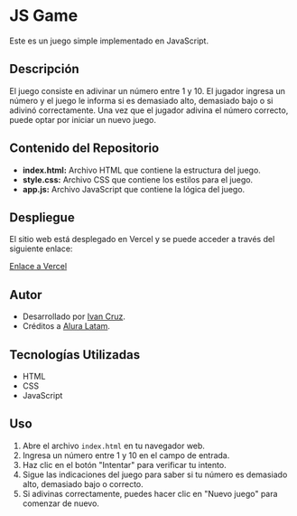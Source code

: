 # JS Game

Este es un juego simple implementado en JavaScript.

## Descripción

El juego consiste en adivinar un número entre 1 y 10. El jugador ingresa un número y el juego le informa si es demasiado alto, demasiado bajo o si adivinó correctamente. Una vez que el jugador adivina el número correcto, puede optar por iniciar un nuevo juego.

## Contenido del Repositorio

- **index.html:** Archivo HTML que contiene la estructura del juego.
- **style.css:** Archivo CSS que contiene los estilos para el juego.
- **app.js:** Archivo JavaScript que contiene la lógica del juego.

## Despliegue

El sitio web está desplegado en Vercel y se puede acceder a través del siguiente enlace:

[Enlace a Vercel](https://juego-secreto-6iliepra3-ivanmx19s-projects.vercel.app/)

## Autor

- Desarrollado por [Ivan Cruz](https://www.linkedin.com/in/ivan-cruz-1906mx/).
- Créditos a [Alura Latam](https://www.linkedin.com/in/ivan-cruz-1906mx/).

## Tecnologías Utilizadas

- HTML
- CSS
- JavaScript

## Uso

1. Abre el archivo `index.html` en tu navegador web.
2. Ingresa un número entre 1 y 10 en el campo de entrada.
3. Haz clic en el botón "Intentar" para verificar tu intento.
4. Sigue las indicaciones del juego para saber si tu número es demasiado alto, demasiado bajo o correcto.
5. Si adivinas correctamente, puedes hacer clic en "Nuevo juego" para comenzar de nuevo.

